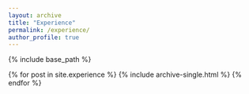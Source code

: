 ```yaml
---
layout: archive
title: "Experience"
permalink: /experience/
author_profile: true
---
```


{% include base_path %}

{% for post in site.experience %}
  {% include archive-single.html %}
{% endfor %}